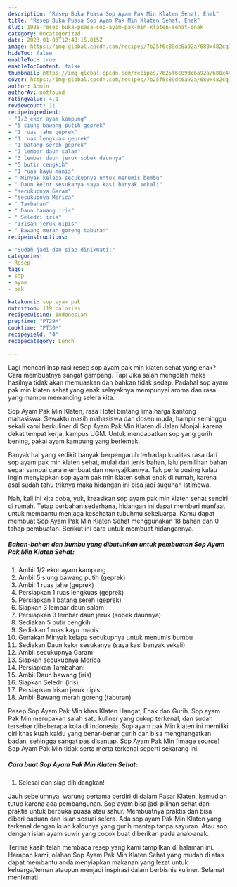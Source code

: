 ```yaml
---
description: "Resep Buka Puasa Sop Ayam Pak Min Klaten Sehat, Enak"
title: "Resep Buka Puasa Sop Ayam Pak Min Klaten Sehat, Enak"
slug: 1988-resep-buka-puasa-sop-ayam-pak-min-klaten-sehat-enak
category: Uncategorized
date: 2023-01-03T12:48:15.815Z
image: https://img-global.cpcdn.com/recipes/7b25f6c89dc6a92a/680x482cq70/sop-ayam-pak-min-klaten-sehat-foto-resep-utama.jpg
hideToc: false
enableToc: true
enableTocContent: false
thumbnail: https://img-global.cpcdn.com/recipes/7b25f6c89dc6a92a/680x482cq70/sop-ayam-pak-min-klaten-sehat-foto-resep-utama.jpg
cover: https://img-global.cpcdn.com/recipes/7b25f6c89dc6a92a/680x482cq70/sop-ayam-pak-min-klaten-sehat-foto-resep-utama.jpg
author: Admin
authorAv: notfound
ratingvalue: 4.1
reviewcount: 11
recipeingredient:
- "1/2 ekor ayam kampung"
- "5 siung bawang putih geprek"
- "1 ruas jahe geprek"
- "1 ruas lengkuas geprek"
- "1 batang sereh geprek"
- "3 lembar daun salam"
- "3 lembar daun jeruk sobek daunnya"
- "5 butir cengkih"
- "1 ruas kayu manis"
- " Minyak kelapa secukupnya untuk menumis bumbu"
- " Daun kelor sesukanya saya kasi banyak sekali"
- "secukupnya Garam"
- "secukupnya Merica"
- " Tambahan"
- " Daun bawang iris"
- " Seledri iris"
- "Irisan jeruk nipis"
- " Bawang merah goreng taburan"
recipeinstructions:

- "Sudah jadi dan siap dinikmati!"
categories:
- Resep
tags:
- sop
- ayam
- pak

katakunci: sop ayam pak 
nutrition: 119 calories
recipecuisine: Indonesian
preptime: "PT29M"
cooktime: "PT30M"
recipeyield: "4"
recipecategory: Lunch

---
```



Lagi mencari inspirasi resep sop ayam pak min klaten sehat yang enak? Cara membuatnya sangat gampang. Tapi Jika salah mengolah maka hasilnya tidak akan memuaskan dan bahkan tidak sedap. Padahal sop ayam pak min klaten sehat yang enak selayaknya mempunyai aroma dan rasa yang mampu memancing selera kita.


Sop Ayam Pak Min Klaten, rasa Hotel bintang lima,harga kantong mahasiswa. Sewaktu masih mahasiswa dan dosen muda, hampir seminggu sekali kami berkuliner di Sop Ayam Pak Min Klaten di Jalan Monjali karena dekat tempat kerja, kampus UGM. Untuk mendapatkan sop yang gurih bening, pakai ayam kampung yang berlemak.

Banyak hal yang sedikit banyak berpengaruh terhadap kualitas rasa dari sop ayam pak min klaten sehat, mulai dari jenis bahan, lalu pemilihan bahan segar sampai cara membuat dan menyajikannya. Tak perlu pusing kalau ingin menyiapkan sop ayam pak min klaten sehat enak di rumah, karena asal sudah tahu triknya maka hidangan ini bisa jadi suguhan istimewa.


Nah, kali ini kita coba, yuk, kreasikan sop ayam pak min klaten sehat sendiri di rumah. Tetap berbahan sederhana, hidangan ini dapat memberi manfaat untuk membantu menjaga kesehatan tubuhmu sekeluarga. Kamu dapat membuat Sop Ayam Pak Min Klaten Sehat menggunakan 18 bahan dan 0 tahap pembuatan. Berikut ini cara untuk membuat hidangannya.

<!--inarticleads1-->

##### Bahan-bahan dan bumbu yang dibutuhkan untuk pembuatan Sop Ayam Pak Min Klaten Sehat:

1. Ambil 1/2 ekor ayam kampung
1. Ambil 5 siung bawang putih (geprek)
1. Ambil 1 ruas jahe (geprek)
1. Persiapkan 1 ruas lengkuas (geprek)
1. Persiapkan 1 batang sereh (geprek)
1. Siapkan 3 lembar daun salam
1. Persiapkan 3 lembar daun jeruk (sobek daunnya)
1. Sediakan 5 butir cengkih
1. Sediakan 1 ruas kayu manis
1. Gunakan  Minyak kelapa secukupnya untuk menumis bumbu
1. Sediakan  Daun kelor sesukanya (saya kasi banyak sekali)
1. Ambil secukupnya Garam
1. Siapkan secukupnya Merica
1. Persiapkan  Tambahan:
1. Ambil  Daun bawang (iris)
1. Siapkan  Seledri (iris)
1. Persiapkan Irisan jeruk nipis
1. Ambil  Bawang merah goreng (taburan)


Resep Sop Ayam Pak Min khas Klaten Hangat, Enak dan Gurih. Sop ayam Pak Min merupakan salah satu kuliner yang cukup terkenal, dan sudah tersebar dibeberapa kota di Indonesia. Sop ayam pak Min klaten ini memiliki ciri khas kuah kaldu yang benar-benar gurih dan bisa menghangatkan badan, sehingga sangat pas disantap. Sop Ayam Pak Min [image source] Sop Ayam Pak Min tidak serta merta terkenal seperti sekarang ini. 

<!--inarticleads2-->

##### Cara buat Sop Ayam Pak Min Klaten Sehat:


1. Selesai dan siap dihidangkan!

Jauh sebelumnya, warung pertama berdiri di dalam Pasar Klaten, kemudian tutup karena ada pembangunan. Sop ayam bisa jadi pilihan sehat dan praktis untuk berbuka puasa atau sahur. Membuatnya praktis dan bisa diberi paduan dan isian sesuai selera. Ada sop ayam Pak Min Klaten yang terkenal dengan kuah kaldunya yang gurih mantap tanpa sayuran. Atau sop dengan isian ayam suwir yang cocok buat diberikan pada anak-anak. 

Terima kasih telah membaca resep yang kami tampilkan di halaman ini. Harapan kami, olahan Sop Ayam Pak Min Klaten Sehat yang mudah di atas dapat membantu anda menyiapkan makanan yang lezat untuk keluarga/teman ataupun menjadi inspirasi dalam berbisnis kuliner. Selamat menikmati
